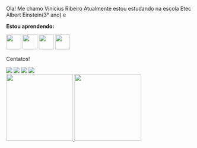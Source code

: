 Ola!
Me chamo Vinicius Ribeiro
Atualmente estou estudando na escola Etec Albert Einstein(3° ano) e

<strong> Estou aprendendo: </strong>

<div>
<img src="https://cdn.jsdelivr.net/gh/devicons/devicon/icons/html5/html5-original.svg" width="40" height="40"/>
<img src="https://cdn.jsdelivr.net/gh/devicons/devicon/icons/css3/css3-original.svg" width="40" height="40"/>
<img src="https://cdn.jsdelivr.net/gh/devicons/devicon/icons/javascript/javascript-original.svg" width="40" height="40"/>
<img src="https://cdn.jsdelivr.net/gh/devicons/devicon/icons/python/python-original.svg" width="40" height="40"/>
</div>


Contatos!
<div>
<a href="https://www.youtube.com/channel/UC4gKH4pPonbQ8j4ZCJ0sQOA" target="_blank"><img src="https://img.shields.io/badge/YouTube-FF0000?style=for-the-badge&logo=youtube&logoColor=white" target="_blank"></a>
<a href="https://www.instagram.com/viniciussribeir0/" target="_blank"><img src="https://img.shields.io/badge/-Instagram-%23E4405F?style=for-the-badge&logo=instagram&logoColor=white" target="_blank"></a>
<a href = "mailto:vinicius.sr.2005@gmail.com"><img src="https://img.shields.io/badge/Gmail-D14836?style=for-the-badge&logo=gmail&logoColor=white" target="_blank"></a>
<a href="https://www.linkedin.com/in/vinicius-ribeiro-b524b2231/" target="_blank"><img src="https://img.shields.io/badge/-LinkedIn-%230077B5?style=for-the-badge&logo=linkedin&logoColor=white" target="_blank"></a>   
</div>

<div>
<a href="https://github.com/ViniciussRibeir0">
<img height="180em" src="https://github-readme-stats.vercel.app/api/top-langs/?username=ViniciussRibeir0&layout=compact&langs_count=7&theme=dracula"/>
<img height="180em" src="https://github-readme-stats.vercel.app/api?username=ViniciussRibeir0aqui&show_icons=true&theme=dracula&include_all_commits=true&count_private=true"/>
</div>

